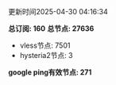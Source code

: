 更新时间2025-04-30 04:16:34

**总订阅: 160**
**总节点: 27636**
- vless节点: 7501
- hysteria2节点: 3

**google ping有效节点: 271**
